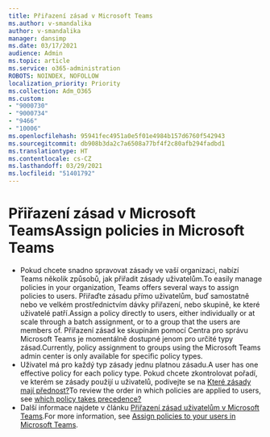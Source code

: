 ```yaml
---
title: Přiřazení zásad v Microsoft Teams
ms.author: v-smandalika
author: v-smandalika
manager: dansimp
ms.date: 03/17/2021
audience: Admin
ms.topic: article
ms.service: o365-administration
ROBOTS: NOINDEX, NOFOLLOW
localization_priority: Priority
ms.collection: Adm_O365
ms.custom:
- "9000730"
- "9000734"
- "9466"
- "10006"
ms.openlocfilehash: 95941fec4951a0e5f01e4984b157d6760f542943
ms.sourcegitcommit: db908b3da2c7a6508a77bf4f2c80afb294fadbd1
ms.translationtype: HT
ms.contentlocale: cs-CZ
ms.lasthandoff: 03/29/2021
ms.locfileid: "51401792"
---
```

# <a name="assign-policies-in-microsoft-teams"></a><span data-ttu-id="04f26-102">Přiřazení zásad v Microsoft Teams</span><span class="sxs-lookup"><span data-stu-id="04f26-102">Assign policies in Microsoft Teams</span></span>

- <span data-ttu-id="04f26-103">Pokud chcete snadno spravovat zásady ve vaší organizaci, nabízí Teams několik způsobů, jak přiřadit zásady uživatelům.</span><span class="sxs-lookup"><span data-stu-id="04f26-103">To easily manage policies in your organization, Teams offers several ways to assign policies to users.</span></span> <span data-ttu-id="04f26-104">Přiřaďte zásadu přímo uživatelům, buď samostatně nebo ve velkém prostřednictvím dávky přiřazení, nebo skupině, ke které uživatelé patří.</span><span class="sxs-lookup"><span data-stu-id="04f26-104">Assign a policy directly to users, either individually or at scale through a batch assignment, or to a group that the users are members of.</span></span>  <span data-ttu-id="04f26-105">Přiřazení zásad ke skupinám pomocí Centra pro správu Microsoft Teams je momentálně dostupné jenom pro určité typy zásad.</span><span class="sxs-lookup"><span data-stu-id="04f26-105">Currently, policy assignment to groups using the Microsoft Teams admin center is only available for specific policy types.</span></span> 
- <span data-ttu-id="04f26-106">Uživatel má pro každý typ zásady jednu platnou zásadu.</span><span class="sxs-lookup"><span data-stu-id="04f26-106">A user has one effective policy for each policy type.</span></span> <span data-ttu-id="04f26-107">Pokud chcete zkontrolovat pořadí, ve kterém se zásady použijí u uživatelů, podívejte se na [Které zásady mají přednost?](https://docs.microsoft.com/microsoftteams/assign-policies#which-policy-takes-precedence)</span><span class="sxs-lookup"><span data-stu-id="04f26-107">To review the order in which policies are applied to users, see [which policy takes precedence?](https://docs.microsoft.com/microsoftteams/assign-policies#which-policy-takes-precedence)</span></span>
- <span data-ttu-id="04f26-108">Další informace najdete v článku [Přiřazení zásad uživatelům v Microsoft Teams](https://docs.microsoft.com/microsoftteams/assign-policies).</span><span class="sxs-lookup"><span data-stu-id="04f26-108">For more information, see [Assign policies to your users in Microsoft Teams](https://docs.microsoft.com/microsoftteams/assign-policies).</span></span>
